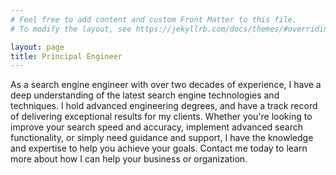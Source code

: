```yaml
---
# Feel free to add content and custom Front Matter to this file.
# To modify the layout, see https://jekyllrb.com/docs/themes/#overriding-theme-defaults

layout: page
title: Principal Engineer
---
```

As a search engine engineer with over two decades of experience, I have a deep understanding of the latest search engine technologies and techniques. I hold advanced engineering degrees, and have a track record of delivering exceptional results for my clients. Whether you're looking to improve your search speed and accuracy, implement advanced search functionality, or simply need guidance and support, I have the knowledge and expertise to help you achieve your goals. Contact me today to learn more about how I can help your business or organization.
